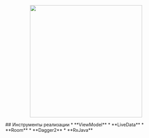 <p align="center"><img src="https://github.com/prestleeey/CDC_test/blob/master/location.gif"  width="350"></p>
## Инструменты реализации
* **ViewModel**
* **LiveData**
* **Room**
* **Dagger2**
* **RxJava**

